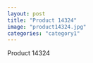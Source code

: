 ```yaml
---
layout: post
title: "Product 14324"
image: "product14324.jpg"
categories: "category1"
---
```

Product 14324
